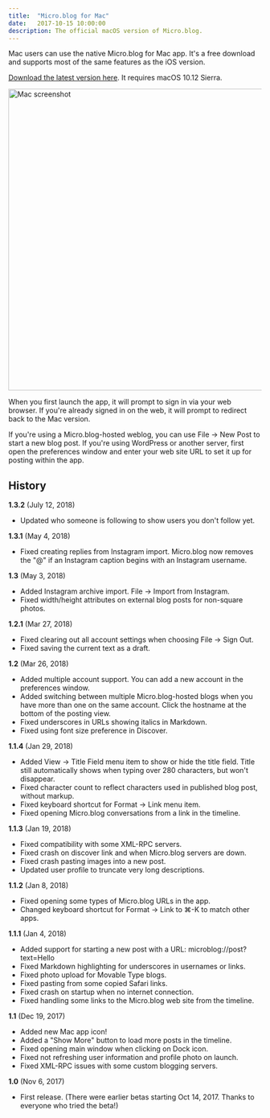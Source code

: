 ```yaml
---
title:  "Micro.blog for Mac"
date:   2017-10-15 10:00:00
description: The official macOS version of Micro.blog.
---
```


Mac users can use the native Micro.blog for Mac app. It's a free download and supports most of the same features as the iOS version.

[Download the latest version here](https://s3.amazonaws.com/micro.blog/mac/Micro.blog_1.3.3.zip). It requires macOS 10.12 Sierra.

<img src="http://help.micro.blog/assets/images/mac_screenshot.jpg" width="600" height="716" alt="Mac screenshot" style="height: auto;" />

When you first launch the app, it will prompt to sign in via your web browser. If you're already signed in on the web, it will prompt to redirect back to the Mac version.

If you're using a Micro.blog-hosted weblog, you can use File → New Post to start a new blog post. If you're using WordPress or another server, first open the preferences window and enter your web site URL to set it up for posting within the app.

## History

**1.3.2** (July 12, 2018)

* Updated who someone is following to show users you don't follow yet.

**1.3.1** (May 4, 2018)

* Fixed creating replies from Instagram import. Micro.blog now removes the "@" if an Instagram caption begins with an Instagram username.

**1.3** (May 3, 2018)

* Added Instagram archive import. File → Import from Instagram.
* Fixed width/height attributes on external blog posts for non-square photos.

**1.2.1** (Mar 27, 2018)

* Fixed clearing out all account settings when choosing File → Sign Out.
* Fixed saving the current text as a draft.

**1.2** (Mar 26, 2018)

* Added multiple account support. You can add a new account in the preferences window.
* Added switching between multiple Micro.blog-hosted blogs when you have more than one on the same account. Click the hostname at the bottom of the posting view.
* Fixed underscores in URLs showing italics in Markdown.
* Fixed using font size preference in Discover.

**1.1.4** (Jan 29, 2018)

* Added View → Title Field menu item to show or hide the title field. Title still automatically shows when typing over 280 characters, but won't disappear.
* Fixed character count to reflect characters used in published blog post, without markup.
* Fixed keyboard shortcut for Format → Link menu item.
* Fixed opening Micro.blog conversations from a link in the timeline.

**1.1.3** (Jan 19, 2018)

* Fixed compatibility with some XML-RPC servers.
* Fixed crash on discover link and when Micro.blog servers are down.
* Fixed crash pasting images into a new post.
* Updated user profile to truncate very long descriptions.

**1.1.2** (Jan 8, 2018)

* Fixed opening some types of Micro.blog URLs in the app.
* Changed keyboard shortcut for Format → Link to ⌘-K to match other apps.

**1.1.1** (Jan 4, 2018)

* Added support for starting a new post with a URL: microblog://post?text=Hello
* Fixed Markdown highlighting for underscores in usernames or links.
* Fixed photo upload for Movable Type blogs.
* Fixed pasting from some copied Safari links.
* Fixed crash on startup when no internet connection.
* Fixed handling some links to the Micro.blog web site from the timeline.

**1.1** (Dec 19, 2017)

* Added new Mac app icon!
* Added a "Show More" button to load more posts in the timeline.
* Fixed opening main window when clicking on Dock icon.
* Fixed not refreshing user information and profile photo on launch.
* Fixed XML-RPC issues with some custom blogging servers.

**1.0** (Nov 6, 2017)

* First release. (There were earlier betas starting Oct 14, 2017. Thanks to everyone who tried the beta!)